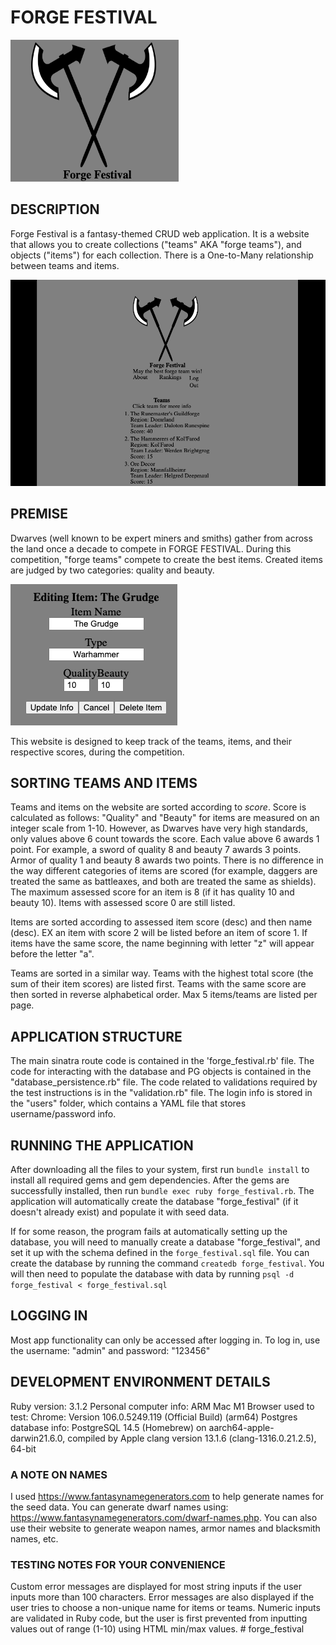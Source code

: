 # FORGE FESTIVAL #

![homepage](./public/grey_logo.png)

## DESCRIPTION ##
Forge Festival is a fantasy-themed CRUD web application. It is a website that allows you to create collections ("teams" AKA "forge teams"), and objects ("items") for each collection. There is a One-to-Many relationship between teams and items. 

![homepage](./public/teams.png)
## PREMISE ##
Dwarves (well known to be expert miners and smiths) gather from across the land once a decade to compete in FORGE FESTIVAL. During this competition, "forge teams" compete to create the best items. Created items are judged by two categories: quality and beauty.

![homepage](./public/edit_item.png)

This website is designed to keep track of the teams, items, and their respective scores, during the competition. 

## SORTING TEAMS AND ITEMS ##
Teams and items on the website are sorted according to *score*. Score is calculated as follows:
"Quality" and "Beauty" for items are measured on an integer scale from 1-10. However, as Dwarves have very high standards, only values above 6 count towards the score. Each value above 6 awards 1 point. For example, a sword of quality 8 and beauty 7 awards 3 points. Armor of quality 1 and beauty 8 awards two points. There is no difference in the way different categories of items are scored (for example, daggers are treated the same as battleaxes, and both are treated the same as shields). The maximum assessed score for an item is 8 (if it has quality 10 and beauty 10). Items with assessed score 0 are still listed.

Items are sorted according to assessed item score (desc) and then name (desc). EX an item with score 2 will be listed before an item of score 1. If items have the same score, the name beginning with letter "z" will appear before the letter "a".

Teams are sorted in a similar way. Teams with the highest total score (the sum of their item scores) are listed first. Teams with the same score are then sorted in reverse alphabetical order. Max 5 items/teams are listed per page. 

## APPLICATION STRUCTURE ##
The main sinatra route code is contained in the 'forge_festival.rb' file. The code for interacting with the database and PG objects is contained in the "database_persistence.rb" file. The code related to validations required by the test instructions is in the "validation.rb" file. The login info is stored in the "users" folder, which contains a YAML file that stores username/password info. 

## RUNNING THE APPLICATION ##
After downloading all the files to your system, first run `bundle install` to install all required gems and gem dependencies. After the gems are successfully installed, then run `bundle exec ruby forge_festival.rb`. The application will automatically create the database "forge_festival" (if it doesn't already exist) and populate it with seed data. 

If for some reason, the program fails at automatically setting up the database, you will need to manually create a database "forge_festival", and set it up with the schema defined in the `forge_festival.sql` file. You can create the database by running the command `createdb forge_festival`. You will then need to populate the database with data by running `psql -d forge_festival < forge_festival.sql`

## LOGGING IN ##
Most app functionality can only be accessed after logging in. To log in, use the username: "admin" and password: "123456"

## DEVELOPMENT ENVIRONMENT DETAILS ##
Ruby version: 3.1.2
Personal computer info: ARM Mac M1
Browser used to test: Chrome: Version 106.0.5249.119 (Official Build) (arm64)
Postgres database info: PostgreSQL 14.5 (Homebrew) on aarch64-apple-darwin21.6.0, compiled by Apple clang version 13.1.6 (clang-1316.0.21.2.5), 64-bit

### A NOTE ON NAMES ###
I used https://www.fantasynamegenerators.com to help generate names for the seed data. You can generate dwarf names using: https://www.fantasynamegenerators.com/dwarf-names.php. You can also use their website to generate weapon names, armor names and blacksmith names, etc. 

### TESTING NOTES FOR YOUR CONVENIENCE ###
Custom error messages are displayed for most string inputs if the user inputs more than 100 characters. Error messages are also displayed if the user tries to choose a non-unique name for items or teams.
Numeric inputs are validated in Ruby code, but the user is first prevented from inputting values out of range (1-10) using HTML min/max values. # forge_festival
